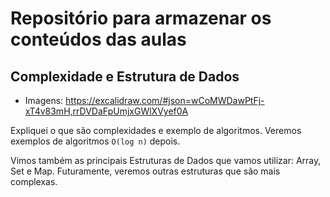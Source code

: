 # Repositório para armazenar os conteúdos das aulas

## Complexidade e Estrutura de Dados

- Imagens: https://excalidraw.com/#json=wCoMWDawPtFj-xT4v83mH,rrDVDaFpUmjxGWlXVyef0A

Expliquei o que são complexidades e exemplo de algoritmos. Veremos exemplos de algoritmos `O(log n)` depois.

Vimos também as principais Estruturas de Dados que vamos utilizar: Array, Set e Map. Futuramente, veremos outras estruturas que são mais complexas.
